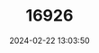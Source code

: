 ---
title: "16926"
category: "Phelsuma guentheri"
draft: false
date: 2024-02-22 13:03:50
languages:
  English: ["Günther's Gecko", "Round Island Day Gecko"]
  French: ["Gecko diurne de l'Ile Ronde", "Phelsume de l'Ile Ronde"]
  Spanish; Castilian: ["Geco diurno de Guenther"]
---